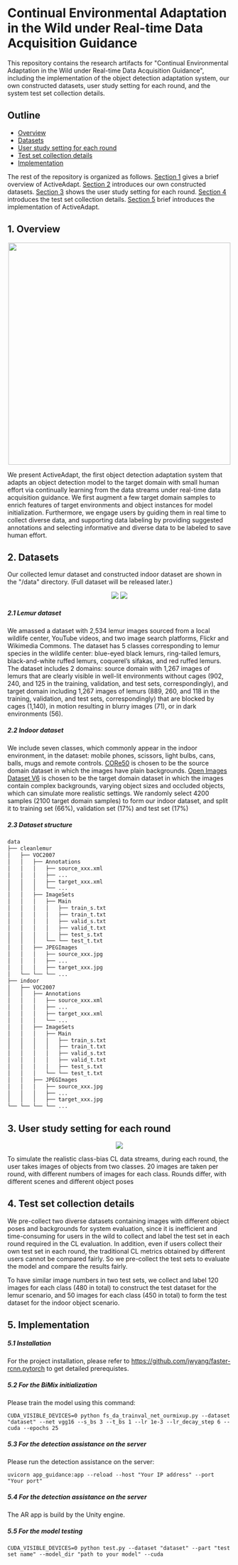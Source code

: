 # Continual Environmental Adaptation in the Wild under Real-time Data Acquisition Guidance

This repository contains the research artifacts for "Continual Environmental Adaptation in the Wild under Real-time Data Acquisition Guidance", including the implementation of the object detection adaptation system, our own constructed datasets, user study setting for each round, and the system test set collection details.

## Outline

* [Overview](https://github.com/ActiveAdapt/ActiveAdapt/edit/master/README.md#1-overview) 
* [Datasets](https://github.com/ActiveAdapt/ActiveAdapt/edit/master/README.md#2-datasets) 
* [User study setting for each round](https://github.com/ActiveAdapt/ActiveAdapt/edit/master/README.md#3-user-study-setting-for-each-round) 
* [Test set collection details](https://github.com/ActiveAdapt/ActiveAdapt/edit/master/README.md#4-test-set-collection-details) 
* [Implementation](https://github.com/ActiveAdapt/ActiveAdapt/edit/master/README.md#5-implementation) 

The rest of the repository is organized as follows. [Section 1](https://github.com/ActiveAdapt/ActiveAdapt/edit/master/README.md#1-overview) gives a brief overview of ActiveAdapt. [Section 2](https://github.com/ActiveAdapt/ActiveAdapt/edit/master/README.md#2-datasets) introduces our own constructed datasets. [Section 3](https://github.com/ActiveAdapt/ActiveAdapt/edit/master/README.md#3-user-study-setting-for-each-round) shows the user study setting for each round. [Section 4](https://github.com/ActiveAdapt/ActiveAdapt/edit/master/README.md#4-test-set-collection-details) introduces the test set collection details. [Section 5](https://github.com/ActiveAdapt/ActiveAdapt/edit/master/README.md#5-implementation) brief introduces the implementation of ActiveAdapt.

## 1. Overview

<div align="center">
<img src="https://user-images.githubusercontent.com/119776995/207464425-f39a2dd9-c93e-4b87-990d-2bf7591269b1.png" width="500">
</div>
           
We present ActiveAdapt, the first object detection adaptation system that adapts an object detection model to the target domain with small human effort via continually learning from the data streams under real-time data acquisition guidance. We first augment a few target domain samples to enrich features of target environments and object instances for model initialization. Furthermore, we engage users by guiding them in real time to collect diverse data, and supporting data labeling by providing suggested annotations and selecting informative and diverse data to be labeled to save human effort. 

## 2. Datasets

Our collected lemur dataset and constructed indoor dataset are shown in the "/data" directory. (Full dataset will be released later.)

<div align="center">
<img src="https://user-images.githubusercontent.com/119776995/206885991-81291667-94c8-415d-874f-65b6e07d5493.png">
<img src="https://user-images.githubusercontent.com/119776995/206886003-1279678e-3b1f-492c-b502-364609c0f1f1.png">
</div>

##### 2.1 Lemur dataset
We amassed a dataset with 2,534 lemur images sourced from a local wildlife center, YouTube videos, and two image search platforms, Flickr and Wikimedia Commons. The dataset has 5 classes corresponding to lemur species in the wildlife center: blue-eyed black lemurs, ring-tailed lemurs, black-and-white ruffed lemurs, coquerel’s sifakas, and red ruffed lemurs. The dataset includes 2 domains: source domain with 1,267 images of lemurs that are clearly visible in well-lit environments without cages (902, 240, and 125 in the training, validation, and test sets, correspondingly), and target domain including 1,267 images of lemurs (889, 260, and 118 in the training, validation, and test sets, correspondingly) that are blocked by cages (1,140), in motion resulting in blurry images (71), or in dark environments (56).

##### 2.2 Indoor dataset
We include seven classes, which commonly appear in the indoor environment, in the dataset: mobile phones, scissors, light bulbs, cans, balls, mugs and remote controls. [CORe50](https://vlomonaco.github.io/core50/) is chosen to be the source domain dataset in which the images have plain backgrounds. [Open Images Dataset V6](https://storage.googleapis.com/openimages/web/index.html) is chosen to be the target domain dataset in which the images contain complex backgrounds, varying object sizes and occluded objects, which can simulate more realistic settings. We randomly select 4200 samples (2100 target domain samples) to form our indoor dataset, and split it to training set (66%), validation set (17%) and test set (17%)

##### 2.3 Dataset structure
```bash
data
├── cleanlemur
│   ├── VOC2007
│   │   ├── Annotations
│   │   │   ├── source_xxx.xml
│   │   │   ├── ...
│   │   │   ├── target_xxx.xml
│   │   │   └── ...
│   │   ├── ImageSets
│   │   │   ├── Main
│   │   │   │   ├── train_s.txt
│   │   │   │   ├── train_t.txt
│   │   │   │   ├── valid_s.txt
│   │   │   │   ├── valid_t.txt
│   │   │   │   ├── test_s.txt
│   │   │   └── └── test_t.txt
│   │   ├── JPEGImages
│   │   │   ├── source_xxx.jpg
│   │   │   ├── ...
│   │   │   ├── target_xxx.jpg
│   └── └── └── ...
├── indoor
│   ├── VOC2007
│   │   ├── Annotations
│   │   │   ├── source_xxx.xml
│   │   │   ├── ...
│   │   │   ├── target_xxx.xml
│   │   │   └── ...
│   │   ├── ImageSets
│   │   │   ├── Main
│   │   │   │   ├── train_s.txt
│   │   │   │   ├── train_t.txt
│   │   │   │   ├── valid_s.txt
│   │   │   │   ├── valid_t.txt
│   │   │   │   ├── test_s.txt
│   │   │   └── └── test_t.txt
│   │   ├── JPEGImages
│   │   │   ├── source_xxx.jpg
│   │   │   ├── ...
│   │   │   ├── target_xxx.jpg
└── └── └── └── ...
```

## 3. User study setting for each round

<div align="center">
<img src="https://user-images.githubusercontent.com/119776995/206885901-3373c002-241b-41c2-a67a-a556d591859c.png">
</div>

To simulate the realistic class-bias CL data streams, during each round, the user takes images of objects from two classes. 20 images are taken per round, with different numbers of images for each class. Rounds differ, with different scenes and different object poses

## 4. Test set collection details

We pre-collect two diverse datasets containing images with different object poses and backgrounds for system evaluation, since it is inefficient and time-consuming for users in the wild to collect and label the test set in each round required in the CL evaluation. In addition, even if users collect their own test set in each round, the traditional CL metrics obtained by different users cannot be compared fairly. So we pre-collect the test sets to evaluate the model and compare the results fairly.

To have similar image numbers in two test sets, we collect and label 120 images for each class (480 in total) to construct the test dataset for the lemur scenario, and 50 images for each class (450 in total) to form the test dataset for the indoor object scenario.

## 5. Implementation

##### 5.1 Installation           
For the project installation, please refer to https://github.com/jwyang/faster-rcnn.pytorch to get detailed prerequistes.

##### 5.2 For the BiMix initialization
Please train the model using this command:
```
CUDA_VISIBLE_DEVICES=0 python fs_da_trainval_net_ourmixup.py --dataset "dataset" --net vgg16 --s_bs 3 --t_bs 1 --lr 1e-3 --lr_decay_step 6 --cuda --epochs 25
```

##### 5.3 For the detection assistance on the server
Please run the detection assistance on the server:
```
uvicorn app_guidance:app --reload --host "Your IP address" --port "Your port"
```

##### 5.4 For the detection assistance on the server
The AR app is build by the Unity engine.

##### 5.5 For the model testing
```
CUDA_VISIBLE_DEVICES=0 python test.py --dataset "dataset" --part "test set name" --model_dir "path to your model" --cuda
```
